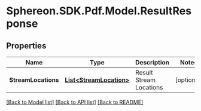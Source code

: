 # Sphereon.SDK.Pdf.Model.ResultResponse
## Properties

Name | Type | Description | Notes
------------ | ------------- | ------------- | -------------
**StreamLocations** | [**List&lt;StreamLocation&gt;**](StreamLocation.md) | Result Stream Locations | [optional] 

[[Back to Model list]](../README.md#documentation-for-models) [[Back to API list]](../README.md#documentation-for-api-endpoints) [[Back to README]](../README.md)

